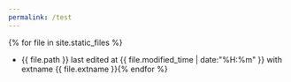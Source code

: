 ```yaml
---
permalink: /test
---
```

{% for file in site.static_files %}
- {{ file.path }} last edited at {{ file.modified_time | date:"%H:%m" }} with extname {{ file.extname }}{% endfor %}
